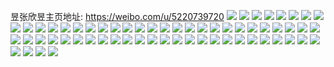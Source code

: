 昱张欣昱主页地址: https://weibo.com/u/5220739720 
![](https://wx4.sinaimg.cn/mw2000/005HjGTmly1h9amkumnrsj315n0x9163.jpg) 
![](https://wx4.sinaimg.cn/mw2000/005HjGTmly1h8tz90yzunj31uz2hbkjm.jpg) 
![](https://wx4.sinaimg.cn/mw2000/005HjGTmly1h8qc0tcmquj31o02yohdt.jpg) 
![](https://wx4.sinaimg.cn/mw2000/005HjGTmly1h8pxhbcvw5j30xc1k9wz7.jpg) 
![](https://wx4.sinaimg.cn/mw2000/005HjGTmly1h8p5xzoqgoj31ez1rq1kx.jpg) 
![](https://wx4.sinaimg.cn/mw2000/005HjGTmly1h8pxum7nlej31o02you0x.jpg) 
![](https://wx4.sinaimg.cn/mw2000/005HjGTmly1h8py169i53j30k00zkn3w.jpg) 
![](https://wx4.sinaimg.cn/mw2000/005HjGTmly1h8xokx3qc7j32nt1hw4qq.jpg) 
![](https://wx4.sinaimg.cn/mw2000/005HjGTmly1h8m9fmma2mj31nc2b3b29.jpg) 
![](https://wx4.sinaimg.cn/mw2000/005HjGTmly1h8mhp65gg7j327y33xx6q.jpg) 
![](https://wx4.sinaimg.cn/mw2000/005HjGTmly1h8mhp6pf84j31h92moe55.jpg) 
![](https://wx4.sinaimg.cn/mw2000/005HjGTmly1h8mhp54nfxj31o01c0hdt.jpg) 
![](https://wx4.sinaimg.cn/mw2000/005HjGTmly1h8mhp90wr2j32301o07wi.jpg) 
![](https://wx4.sinaimg.cn/mw2000/005HjGTmly1h8mhp7fa2fj31o02yo4qq.jpg) 
![](https://wx4.sinaimg.cn/mw2000/005HjGTmly1h8miig9ut8j31hf2myhdt.jpg) 
![](https://wx4.sinaimg.cn/mw2000/005HjGTmly1h8xbyrk0bwj30u01hcqeu.jpg) 
![](https://wx4.sinaimg.cn/mw2000/005HjGTmly1h8kujwyplyj31mf2uv1ky.jpg) 
![](https://wx4.sinaimg.cn/mw2000/005HjGTmly1h8kshr278fj31gs2lte81.jpg) 
![](https://wx4.sinaimg.cn/mw2000/005HjGTmly1h8e3o770vtj32c0340u0y.jpg) 
![](https://wx4.sinaimg.cn/mw2000/005HjGTmly1h8994femvdj31o1280qv5.jpg) 
![](https://wx4.sinaimg.cn/mw2000/005HjGTmly1h8994ekpavj30u00u07bv.jpg) 
![](https://wx4.sinaimg.cn/mw2000/005HjGTmly1h8994hlr1ej315o2eunpd.jpg) 
![](https://wx4.sinaimg.cn/mw2000/005HjGTmly1h8855y42pbj30ve15utgr.jpg) 
![](https://wx4.sinaimg.cn/mw2000/005HjGTmly1h8855w0228j31lq1lqhan.jpg) 
![](https://wx4.sinaimg.cn/mw2000/005HjGTmly1h8855z5q6sj315o16nwri.jpg) 
![](https://wx4.sinaimg.cn/mw2000/005HjGTmly1h8855zfbs1j31260tyqec.jpg) 
![](https://wx4.sinaimg.cn/mw2000/005HjGTmly1h88560kj46j334033y7wi.jpg) 
![](https://wx4.sinaimg.cn/mw2000/005HjGTmly1h7vre2rj29j31o02yo7wi.jpg) 
![](https://wx4.sinaimg.cn/mw2000/005HjGTmly1h7vre3yfj0j3162245qk1.jpg) 
![](https://wx4.sinaimg.cn/mw2000/005HjGTmly1h7vre4l8y9j31f22kb7wh.jpg) 
![](https://wx4.sinaimg.cn/mw2000/005HjGTmly1h7vre5hr2oj31o02yo7wi.jpg) 
![](https://wx4.sinaimg.cn/mw2000/005HjGTmly1h7vre860oyj31o0230b29.jpg) 
![](https://wx4.sinaimg.cn/mw2000/005HjGTmly1h7v5xczmj0j31o01c0qup.jpg) 
![](https://wx4.sinaimg.cn/mw2000/005HjGTmly1h7v5xdeajjj30u00mitav.jpg) 
![](https://wx4.sinaimg.cn/mw2000/005HjGTmly1h7tdjck3j2j30vi1k01dy.jpg) 
![](https://wx4.sinaimg.cn/mw2000/005HjGTmly1h7tacwj7dlj31o02307t8.jpg) 
![](https://wx4.sinaimg.cn/mw2000/005HjGTmly1h7tdk03nb9j30qd13hwp7.jpg) 
![](https://wx4.sinaimg.cn/mw2000/005HjGTmly1h7tdnyn49oj31o02yoqv5.jpg) 
![](https://wx4.sinaimg.cn/mw2000/005HjGTmly1h7tdnyyikwj30wi1yc4aa.jpg) 
![](https://wx4.sinaimg.cn/mw2000/005HjGTmly1h7sf2poc5jj315o2bce81.jpg) 
![](https://wx4.sinaimg.cn/mw2000/005HjGTmly1h7sf2tmwugj31o02yob2a.jpg) 
![](https://wx4.sinaimg.cn/mw2000/005HjGTmly1h7sf2urb7kj32yo1o0npd.jpg) 
![](https://wx4.sinaimg.cn/mw2000/005HjGTmly1h7sf2v9n5oj311g1uktow.jpg) 
![](https://wx4.sinaimg.cn/mw2000/005HjGTmly1h7sf2xbt8kj30uc1hykdh.jpg) 
![](https://wx4.sinaimg.cn/mw2000/005HjGTmly1h7sf2w5t39j31k92s0kjl.jpg) 
![](https://wx4.sinaimg.cn/mw2000/005HjGTmly1h8yuuvcrzpj31o02yonpd.jpg) 
![](https://wx4.sinaimg.cn/mw2000/005HjGTmly1h7e6suwde0j32801l577g.jpg) 
![](https://wx4.sinaimg.cn/mw2000/005HjGTmly1h7e6t3vd58j32902yon8n.jpg) 
![](https://wx4.sinaimg.cn/mw2000/005HjGTmly1h7e6t50zdmj32812yo449.jpg) 
![](https://wx4.sinaimg.cn/mw2000/005HjGTmly1h7e71frv1uj32801o078j.jpg) 
![](https://wx4.sinaimg.cn/mw2000/005HjGTmly1h7e71ecd47j31hc1z4tbn.jpg) 
![](https://wx4.sinaimg.cn/mw2000/005HjGTmly1h7e71h9sb5j33402c01kz.jpg) 
![](https://wx4.sinaimg.cn/mw2000/005HjGTmly1h6nozkze6nj318b21ue81.jpg) 
![](https://wx4.sinaimg.cn/mw2000/005HjGTmly1h6nozk5mooj31hc0u0q8r.jpg) 
![](https://wx4.sinaimg.cn/mw2000/005HjGTmly1h6nozjnk2qj33402c0npg.jpg) 
![](https://wx4.sinaimg.cn/mw2000/005HjGTmly1h6nozgar3yj32c03407nk.jpg) 
![](https://wx4.sinaimg.cn/mw2000/005HjGTmly1h6np4tq7suj33402c07wk.jpg) 
![](https://wx4.sinaimg.cn/mw2000/005HjGTmly1h6fo34vqvbj31qo17u4qp.jpg) 
![](https://wx4.sinaimg.cn/mw2000/005HjGTmly1h6fo37oygsj31o0280hdu.jpg) 
![](https://wx4.sinaimg.cn/mw2000/005HjGTmly1h6fo38n8xfj31i50ughb6.jpg) 
![](https://wx4.sinaimg.cn/mw2000/005HjGTmly1h6fo39l721j333v1qxk8f.jpg) 
![](https://wx4.sinaimg.cn/mw2000/005HjGTmly1h6fo3d12urj32c033yu10.jpg) 
